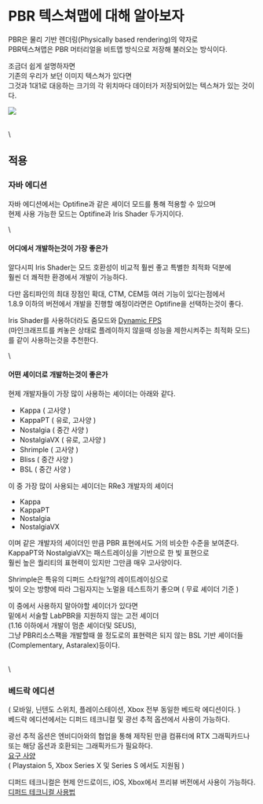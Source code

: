 # PBR 텍스쳐맵에 대해 알아보자

PBR은 물리 기반 렌더링(Physically based rendering)의 약자로\
PBR텍스쳐맵은 PBR 머터리얼을 비트맵 방식으로 저장해 불러오는 방식이다.

조금더 쉽게 설명하자면\
기존의 우리가 보던 이미지 텍스쳐가 있다면\
그것과 1대1로 대응하는 크기의 각 위치마다 데이터가 저장되어있는 텍스쳐가 있는 것이다.

![](../image/about\_pbr.md/pbrmap\_sample.png)

\
\


## 적용

### **자바 에디션**

자바 에디션에서는 Optifine과 같은 셰이더 모드를 통해 적용할 수 있으며\
현제 사용 가능한 모드는 Optifine과 Iris Shader 두가지이다.

\


#### **어디에서 개발하는것이 가장 좋은가**

알다시피 Iris Shader는 모드 호환성이 비교적 훨씬 좋고 특별한 최적화 덕분에\
훨씬 더 쾌적한 환경에서 개발이 가능하다.

다만 옵티파인의 최대 장점인 확대, CTM, CEM등 여러 기능이 있다는점에서\
1.8.9 이하의 버전에서 개발을 진행할 예정이라면은 Optifine을 선택하는것이 좋다.

Iris Shader를 사용하더라도 줌모드와 [Dynamic FPS](https://modrinth.com/mod/dynamic-fps)\
(마인크래프트를 켜놓은 상태로 플레이하지 않을때 성능을 제한시켜주는 최적화 모드)\
를 같이 사용하는것을 추천한다.

\


#### **어떤 셰이더로 개발하는것이 좋은가**

현제 개발자들이 가장 많이 사용하는 셰이더는 아래와 같다.

* Kappa ( 고사양 )
* KappaPT ( 유로, 고사양 )
* Nostalgia ( 중간 사양 )
* NostalgiaVX ( 유로, 고사양 )
* Shrimple ( 고사양 )
* Bliss ( 중간 사양 )
* BSL ( 중간 사양 )

이 중 가장 많이 사용되는 셰이더는 RRe3 개발자의 셰이더

* Kappa
* KappaPT
* Nostalgia
* NostalgiaVX

이며 같은 개발자의 셰이더인 만큼 PBR 표현에서도 거의 비슷한 수준을 보여준다.\
KappaPT와 NostalgiaVX는 패스트레이싱을 기반으로 한 빛 표현으로\
훨씬 높은 퀄리티의 표현력이 있지만 그만큼 매우 고사양이다.

Shrimple은 특유의 디퍼드 스타일?의 레이트레이싱으로\
빛이 오는 방향에 따라 그림자지는 노멀을 테스트하기 좋으며 ( 무료 셰이더 기준 )

이 중에서 사용하지 말아야할 셰이더가 있다면\
밑에서 서술할 LabPBR을 지원하지 않는 고전 셰이더\
(1.16 이하에서 개발이 멈춘 셰이더및 SEUS),\
그냥 PBR리소스팩을 개발할때 쓸 정도로의 표현력은 되지 않는 BSL 기반 셰이더들 (Complementary, Astaralex)등이다.

\
\


### **베드락 에디션**

( 모바일, 닌텐도 스위치, 플레이스테이션, Xbox 전부 동일한 베드락 에디션이다. )\
베드락 에디션에서는 디퍼드 테크니컬 및 광선 추적 옵션에서 사용이 가능하다.

광선 추적 옵션은 엔비디아와의 협업을 통해 제작된 만큼 컴퓨터에 RTX 그래픽카드나 또는 해당 옵션과 호환되는 그래픽카드가 필요하다.\
[요구 사양](https://learn.microsoft.com/en-us/minecraft/creator/documents/rtxgettingstarted?view=minecraft-bedrock-stable#requirements)\
( Playstaion 5, Xbox Series X 및 Series S 에서도 지원됨 )

디퍼드 테크니컬은 현제 안드로이드, iOS, Xbox에서 프리뷰 버전에서 사용이 가능하다.\
[디퍼드 테크니컬 사용법](../ect\_guide/how\_to\_use\_deffered.md)
